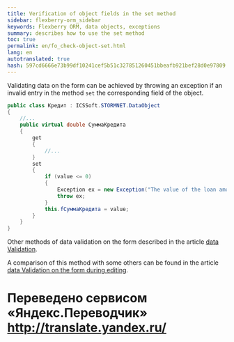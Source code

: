 ```yaml
--- 
title: Verification of object fields in the set method 
sidebar: flexberry-orm_sidebar 
keywords: Flexberry ORM, data objects, exceptions 
summary: describes how to use the set method 
toc: true 
permalink: en/fo_check-object-set.html 
lang: en 
autotranslated: true 
hash: 597cd6666e73b99df10241cef5b51c327851260451bbeafb921bef28d0e97809 
--- 
```


Validating data on the form can be achieved by throwing an exception if an invalid entry in the method `set` the corresponding field of the object. 

```csharp
public class Кредит : ICSSoft.STORMNET.DataObject
{
	//... 
	public virtual double СуммаКредита
	{
		get
		{
			//... 
		}
		set
		{
			if (value <= 0)
			{
				Exception ex = new Exception("The value of the loan amount must be positive!");
				throw ex; 
			}
			this.fСуммаКредита = value;
		}
	}
}
``` 

Other methods of data validation on the form described in the article [data Validation](fw_edit-form-validation.html). 

A comparison of this method with some others can be found in the article [data Validation on the form during editing](fw_check-form-field-during-edit.html). 



 # Переведено сервисом «Яндекс.Переводчик» http://translate.yandex.ru/